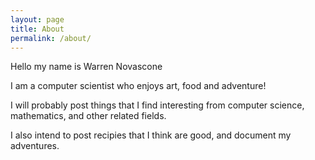```yaml
---
layout: page
title: About
permalink: /about/
---
```


Hello my name is Warren Novascone

I am a computer scientist who enjoys art, food and adventure!

I will probably post things that I find interesting from computer science, mathematics, and other related fields.

I also intend to post recipies that I think are good, and document my adventures.
